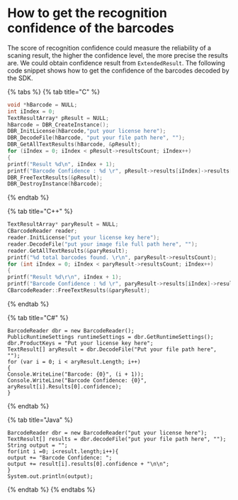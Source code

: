 # How to get the recognition confidence of the barcodes

The score of recognition confidence could measure the reliability of a scaning result, the higher the confidence level, the more precise the results are. We could obtain confidence result from `ExtendedResult`. The following code snippet shows how to get the confidence of the barcodes decoded by the SDK.



{% tabs %}
{% tab title="C" %}
```c
void *hBarcode = NULL;
int iIndex = 0;
TextResultArray* pResult = NULL;
hBarcode = DBR_CreateInstance();
DBR_InitLicense(hBarcode,"put your license here");
DBR_DecodeFile(hBarcode, "put your file path here", "");
DBR_GetAllTextResults(hBarcode, &pResult);
for (iIndex = 0; iIndex < pResult->resultsCount; iIndex++)
{
printf("Result %d\n", iIndex + 1);
printf("Barcode Confidence : %d \r", pResult->results[iIndex]->results[0]->confidence);
DBR_FreeTextResults(&pResult);
DBR_DestroyInstance(hBarcode);
```
{% endtab %}

{% tab title="C++" %}
```cpp
TextResultArray* paryResult = NULL;
CBarcodeReader reader;
reader.InitLicense("put your license key here");
reader.DecodeFile("put your image file full path here", "");
reader.GetAllTextResults(&paryResult);
printf("%d total barcodes found. \r\n", paryResult->resultsCount);
for (int iIndex = 0; iIndex < paryResult->resultsCount; iIndex++)
{
printf("Result %d\r\n", iIndex + 1);
printf("Barcode Confidence : %d \r", paryResult->results[iIndex]->results[0]->confidence);
CBarcodeReader::FreeTextResults(&paryResult);
```
{% endtab %}

{% tab title="C\#" %}
```
BarcodeReader dbr = new BarcodeReader();
PublicRuntimeSettings runtimeSettings = dbr.GetRuntimeSettings();
dbr.ProductKeys = "Put your license key here";
TextResult[] aryResult = dbr.DecodeFile("Put your file path here", "");
for (var i = 0; i < aryResult.Length; i++)
{
Console.WriteLine("Barcode: {0}", (i + 1));
Console.WriteLine("Barcode Confidence: {0}", aryResult[i].Results[0].confidence);
}
```
{% endtab %}

{% tab title="Java" %}
```
BarcodeReader dbr = new BarcodeReader("put your license here");
TextResult[] results = dbr.decodeFile("put your file path here", "");
String output = "";
for(int i =0; i<result.length;i++){
output += "Barcode Confidence: ";
output += result[i].results[0].confidence + "\n\n";                  
}
System.out.println(output);
```
{% endtab %}
{% endtabs %}



